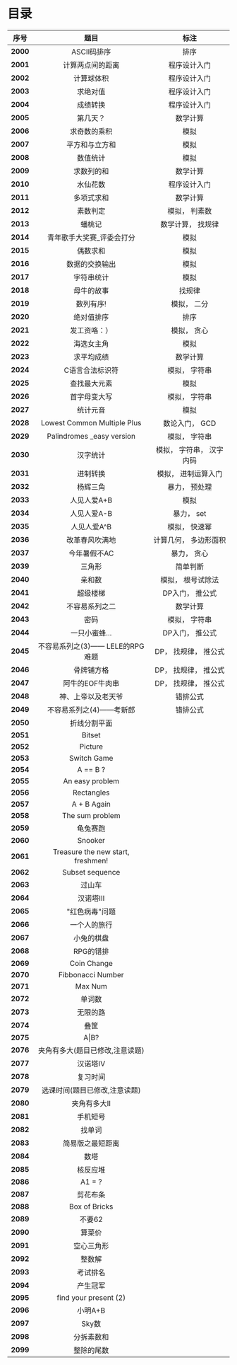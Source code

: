 # 目录

| 序号 | 题目 | 标注 |
| :-: | :-: | :-: |
| <b>2000</b> | ASCII码排序 | 排序 |
| <b>2001</b> | 计算两点间的距离 | 程序设计入门 |
| <b>2002</b> | 计算球体积 | 程序设计入门 |
| <b>2003</b> | 求绝对值 | 程序设计入门 |
| <b>2004</b> | 成绩转换 | 程序设计入门 |
| <b>2005</b> | 第几天？ | 数学计算 |
| <b>2006</b> | 求奇数的乘积 | 模拟 |
| <b>2007</b> | 平方和与立方和 | 模拟 |
| <b>2008</b> | 数值统计 | 模拟 |
| <b>2009</b> | 求数列的和 | 数学计算 |
| <b>2010</b> | 水仙花数 | 程序设计入门 |
| <b>2011</b> | 多项式求和 | 数学计算 |
| <b>2012</b> | 素数判定 | 模拟， 判素数 |
| <b>2013</b> | 蟠桃记 | 数学计算， 找规律 |
| <b>2014</b> | 青年歌手大奖赛_评委会打分 | 模拟 |
| <b>2015</b> | 偶数求和 | 模拟 |
| <b>2016</b> | 数据的交换输出 | 模拟 |
| <b>2017</b> | 字符串统计 | 模拟 |
| <b>2018</b> | 母牛的故事 | 找规律 |
| <b>2019</b> | 数列有序! | 模拟， 二分 |
| <b>2020</b> | 绝对值排序 | 排序 |
| <b>2021</b> | 发工资咯：） | 模拟， 贪心 |
| <b>2022</b> | 海选女主角 | 模拟 |
| <b>2023</b> | 求平均成绩 | 数学计算 |
| <b>2024</b> | C语言合法标识符 | 模拟， 字符串 |
| <b>2025</b> | 查找最大元素 | 模拟 |
| <b>2026</b> | 首字母变大写 | 模拟， 字符串 |
| <b>2027</b> | 统计元音 | 模拟 |
| <b>2028</b> | Lowest Common Multiple Plus | 数论入门， GCD |
| <b>2029</b> | Palindromes \_easy version | 模拟， 字符串 |
| <b>2030</b> | 汉字统计 | 模拟， 字符串， 汉字内码 |
| <b>2031</b> | 进制转换 | 模拟， 进制运算入门 |
| <b>2032</b> | 杨辉三角 | 暴力， 预处理 |
| <b>2033</b> | 人见人爱A+B | 模拟 |
| <b>2034</b> | 人见人爱A-B | 暴力， set |
| <b>2035</b> | 人见人爱A^B | 模拟， 快速幂 |
| <b>2036</b> | 改革春风吹满地 | 计算几何， 多边形面积 |
| <b>2037</b> | 今年暑假不AC | 暴力， 贪心 |
| <b>2039</b> | 三角形 | 简单判断 |
| <b>2040</b> | 亲和数 | 模拟， 根号试除法 |
| <b>2041</b> | 超级楼梯 | DP入门， 推公式 |
| <b>2042</b> | 不容易系列之二 | 数学计算 |
| <b>2043</b> | 密码 | 模拟， 字符串 |
| <b>2044</b> | 一只小蜜蜂... | DP入门， 推公式 |
| <b>2045</b> | 不容易系列之(3)—— LELE的RPG难题 | DP， 找规律， 推公式 |
| <b>2046</b> | 骨牌铺方格 | DP， 找规律， 推公式 |
| <b>2047</b> | 阿牛的EOF牛肉串 | DP， 找规律， 推公式 |
| <b>2048</b> | 神、上帝以及老天爷 | 错排公式 |
| <b>2049</b> | 不容易系列之(4)——考新郎 | 错排公式 |
| <b>2050</b> | 折线分割平面 |  |
| <b>2051</b> | Bitset |  |
| <b>2052</b> | Picture |  |
| <b>2053</b> | Switch Game |  |
| <b>2054</b> | A == B ? |  |
| <b>2055</b> | An easy problem |  |
| <b>2056</b> | Rectangles |  |
| <b>2057</b> | A + B Again |  |
| <b>2058</b> | The sum problem |  |
| <b>2059</b> | 龟兔赛跑 |  |
| <b>2060</b> | Snooker |  |
| <b>2061</b> | Treasure the new start, freshmen! |  |
| <b>2062</b> | Subset sequence |  |
| <b>2063</b> | 过山车 |  |
| <b>2064</b> | 汉诺塔III |  |
| <b>2065</b> | "红色病毒"问题 |  |
| <b>2066</b> | 一个人的旅行 |  |
| <b>2067</b> | 小兔的棋盘 |  |
| <b>2068</b> | RPG的错排 |  |
| <b>2069</b> | Coin Change |  |
| <b>2070</b> | Fibbonacci Number |  |
| <b>2071</b> | Max Num |  |
| <b>2072</b> | 单词数 |  |
| <b>2073</b> | 无限的路 |  |
| <b>2074</b> | 叠筐 |  |
| <b>2075</b> | A\|B? |  |
| <b>2076</b> | 夹角有多大(题目已修改,注意读题) |  |
| <b>2077</b> | 汉诺塔IV |  |
| <b>2078</b> | 复习时间 |  |
| <b>2079</b> | 选课时间(题目已修改,注意读题) |  |
| <b>2080</b> | 夹角有多大II |  |
| <b>2081</b> | 手机短号 |  |
| <b>2082</b> | 找单词 |  |
| <b>2083</b> | 简易版之最短距离 |  |
| <b>2084</b> | 数塔 |  |
| <b>2085</b> | 核反应堆 |  |
| <b>2086</b> | A1 = ? |  |
| <b>2087</b> | 剪花布条 |  |
| <b>2088</b> | Box of Bricks |  |
| <b>2089</b> | 不要62 |  |
| <b>2090</b> | 算菜价 |  |
| <b>2091</b> | 空心三角形 |  |
| <b>2092</b> | 整数解 |  |
| <b>2093</b> | 考试排名 |  |
| <b>2094</b> | 产生冠军 |  |
| <b>2095</b> | find your present (2) |  |
| <b>2096</b> | 小明A+B |  |
| <b>2097</b> | Sky数 |  |
| <b>2098</b> | 分拆素数和 |  |
| <b>2099</b> | 整除的尾数 |  |
